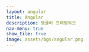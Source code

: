 ```yaml
---
layout: angular  
title: Angular  
description: 앵귤러 프레임워크
nav-menu: true  
show_tile: true  
image: assets/bgs/angular.png
---
```

